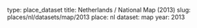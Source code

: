 type: place_dataset
title: Netherlands / National Map (2013)
slug: places/nl/datasets/map/2013
place: nl
dataset: map
year: 2013
